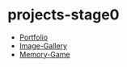 # projects-stage0
* [Portfolio](https://jocker-py.github.io/projects-stage0/portfolio/)
* [Image-Gallery](https://jocker-py.github.io/projects-stage0/image-galery/)
* [Memory-Game](https://jocker-py.github.io/projects-stage0/memory-game/)
